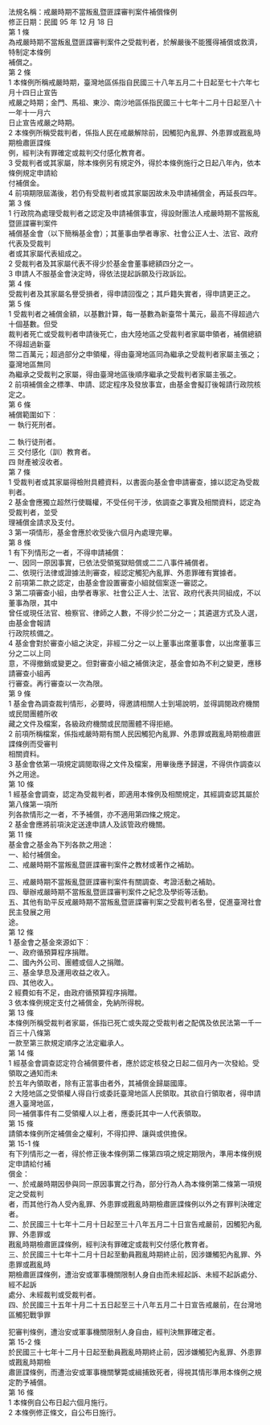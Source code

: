 法規名稱：戒嚴時期不當叛亂暨匪諜審判案件補償條例  
修正日期：民國 95 年 12 月 18 日  
第 1 條  
為戒嚴時期不當叛亂暨匪諜審判案件之受裁判者，於解嚴後不能獲得補償或救濟，特制定本條例  
補償之。  
第 2 條  
1 本條例所稱戒嚴時期，臺灣地區係指自民國三十八年五月二十日起至七十六年七月十四日止宣告  
戒嚴之時期；金門、馬祖、東沙、南沙地區係指民國三十七年十二月十日起至八十一年十一月六  
日止宣告戒嚴之時期。  
2 本條例所稱受裁判者，係指人民在戒嚴解除前，因觸犯內亂罪、外患罪或戡亂時期檢肅匪諜條  
例，經判決有罪確定或裁判交付感化教育者。  
3 受裁判者或其家屬，除本條例另有規定外，得於本條例施行之日起八年內，依本條例規定申請給  
付補償金。  
4 前項期限屆滿後，若仍有受裁判者或其家屬因故未及申請補償金，再延長四年。  
第 3 條  
1 行政院為處理受裁判者之認定及申請補償事宜，得設財團法人戒嚴時期不當叛亂暨匪諜審判案件  
補償基金會（以下簡稱基金會）；其董事由學者專家、社會公正人士、法官、政府代表及受裁判  
者或其家屬代表組成之。  
2 受裁判者及其家屬代表不得少於基金會董事總額四分之一。  
3 申請人不服基金會決定時，得依法提起訴願及行政訴訟。  
第 4 條  
受裁判者及其家屬名譽受損者，得申請回復之；其戶籍失實者，得申請更正之。  
第 5 條  
1 受裁判者之補償金額，以基數計算，每一基數為新臺幣十萬元，最高不得超過六十個基數。但受  
裁判者死亡或受裁判者申請後死亡，由大陸地區之受裁判者家屬申領者，補償總額不得超過新臺  
幣二百萬元；超過部分之申領權，得由臺灣地區同為繼承之受裁判者家屬主張之；臺灣地區無同  
為繼承之受裁判之家屬，得由臺灣地區後順序繼承之受裁判者家屬主張之。  
2 前項補償金之標準、申請、認定程序及發放事宜，由基金會擬訂後報請行政院核定之。  
第 6 條  
補償範圍如下︰  
一 執行死刑者。  


二 執行徒刑者。  
三 交付感化（訓）教育者。  
四 財產被沒收者。  
第 7 條  
1 受裁判者或其家屬得檢附具體資料，以書面向基金會申請審查，據以認定為受裁判者。  
2 基金會應獨立超然行使職權，不受任何干涉，依調查之事實及相關資料，認定為受裁判者，並受  
理補償金請求及支付。  
3 第一項情形，基金會應於收受後六個月內處理完畢。  
第 8 條  
1 有下列情形之一者，不得申請補償：  
一、因同一原因事實，已依法受領冤獄賠償或二二八事件補償者。  
二、依現行法律或證據法則審查，經認定觸犯內亂罪、外患罪確有實據者。  
2 前項第二款之認定，由基金會設置審查小組就個案逐一審認之。  
3 第二項審查小組，由學者專家、社會公正人士、法官、政府代表共同組成，不以董事為限，其中  
曾任或現任法官、檢察官、律師之人數，不得少於二分之一；其遴選方式及人選，由基金會報請  
行政院核備之。  
4 基金會對於審查小組之決定，非經二分之一以上董事出席董事會，以出席董事三分之二以上同  
意，不得撤銷或變更之。但對審查小組之補償決定，基金會如為不利之變更，應移請審查小組再  
行審查。再行審查以一次為限。  
第 9 條  
1 基金會為調查裁判情形，必要時，得邀請相關人士到場說明，並得調閱政府機關或民間團體所收  
藏之文件及檔案，各級政府機關或民間團體不得拒絕。  
2 前項所稱檔案，係指戒嚴時期有關人民因觸犯內亂罪、外患罪或戡亂時期檢肅匪諜條例而受審判  
相關資料。  
3 基金會依第一項規定調閱取得之文件及檔案，用畢後應予歸還，不得供作調查以外之用途。  
第 10 條  
1 經基金會調查，認定為受裁判者，即適用本條例及相關規定，其經調查認其屬於第八條第一項所  
列各款情形之一者，不予補償，亦不適用第四條之規定。  
2 基金會應將前項決定送達申請人及該管政府機關。  
第 11 條  
基金會之基金為下列各款之用途：  
一、給付補償金。  
二、戒嚴時期不當叛亂暨匪諜審判案件之教材或著作之補助。  


三、戒嚴時期不當叛亂暨匪諜審判案件有關調查、考證活動之補助。  
四、舉辦戒嚴時期不當叛亂暨匪諜審判案件之紀念及學術等活動。  
五、其他有助平反戒嚴時期不當叛亂暨匪諜審判案之受裁判者名譽，促進臺灣社會民主發展之用  
途。  
第 12 條  
1 基金會之基金來源如下︰  
一、政府循預算程序捐贈。  
二、國內外公司、團體或個人之捐贈。  
三、基金孳息及運用收益之收入。  
四、其他收入。  
2 經費如有不足，由政府循預算程序捐贈。  
3 依本條例規定支付之補償金，免納所得稅。  
第 13 條  
本條例所稱受裁判者家屬，係指已死亡或失蹤之受裁判者之配偶及依民法第一千一百三十八條第  
一款至第三款規定順序之法定繼承人。  
第 14 條  
1 經基金會調查認定符合補償要件者，應於認定核發之日起二個月內一次發給。受領取之通知而未  
於五年內領取者，除有正當事由者外，其補償金歸屬國庫。  
2 大陸地區之受領權人得自行或委託臺灣地區人民領取。其欲自行領取者，得申請進入臺灣地區，  
同一補償事件有二受領權人以上者，應委託其中一人代表領取。  
第 15 條  
請領本條例所定補償金之權利，不得扣押、讓與或供擔保。  
第 15-1 條  
有下列情形之一者，得於修正後本條例第二條第四項之規定期限內，準用本條例規定申請給付補  
償金：  
一、於戒嚴時期因參與同一原因事實之行為，部分行為人為本條例第二條第一項規定之受裁判  
者，而其他行為人受內亂罪、外患罪或戡亂時期檢肅匪諜條例以外之有罪判決確定者。  
二、於民國三十七年十二月十日起至三十八年五月二十日宣告戒嚴前，因觸犯內亂罪、外患罪或  
戡亂時期檢肅匪諜條例，經判決有罪確定或裁判交付感化教育者。  
三、於民國三十七年十二月十日起至動員戡亂時期終止前，因涉嫌觸犯內亂罪、外患罪或戡亂時  
期檢肅匪諜條例，遭治安或軍事機關限制人身自由而未經起訴、未經不起訴處分、經不起訴  
處分、未經裁判或受裁判者。  
四、於民國三十五年十月二十五日起至三十八年五月二十日宣告戒嚴前，在台灣地區觸犯戰爭罪  


犯審判條例，遭治安或軍事機關限制人身自由，經判決無罪確定者。  
第 15-2 條  
於民國三十七年十二月十日起至動員戡亂時期終止前，因涉嫌觸犯內亂罪、外患罪或戡亂時期檢  
肅匪諜條例，而遭治安或軍事機關擊斃或緝捕致死者，得視其情形準用本條例之規定酌予補償。  
第 16 條  
1 本條例自公布日起六個月施行。  
2 本條例修正條文，自公布日施行。  



